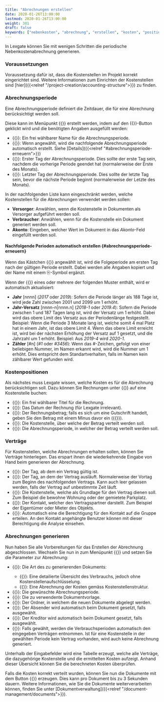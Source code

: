 ```yaml
---
title: "Abrechnungen erstellen"
date: 2020-01-26T13:00:00
lastmod: 2020-01-26T13:00:00
weight: 301
draft: false
keywords: ["nebenkosten", "abrechnung", "erstellen", "kosten", "position", "vertrag", "verträge", "periode"]
---
```


In Lexgate können Sie mit wenigen Schritten die periodische Nebenkostenabrechnung generieren.

### Voraussetzungen

Voraussetzung dafür ist, dass die Kostenstellen im Projekt korrekt eingerichtet sind. Weitere Informationen zum Einrichten der Kostenstellen sind [hier]({{<relref "/project-creation/accounting-structure">}}) zu finden.

### Abrechnungsperiode
Eine Abrechnungsperiode definiert die Zeitdauer, die für eine Abrechnung berücksichtigt werden soll.

Diese kann im Menüpunkt {{<lga-nav text="Abrechnungsperiode">}} erstellt werden, indem auf den {{<lga-btn type="negative" icon="add">}}-Button geklickt wird und die benötigten Angaben ausgefüllt werden:
* {{<lga-lbl text="Name">}}: Ein frei wählbarer Name für die Abrechnungsperiode.
* {{<lga-lbl text="Nachfolgende Periode automatisch erstellen">}}: Wenn angewählt, wird die nachfolgende Abrechnungsperiode automatisch erstellt. Siehe [Details]({{<relref "#abrechnungsperiode-erneuern">}})
* {{<lga-lbl text="Start date">}}: Erster Tag der Abrechnungsperiode. Dies sollte der erste Tag sein, nachdem die vorherige Periode geendet hat (normalerweise der Erste des Monats).
* {{<lga-lbl text="Start date">}}: Letzter Tag der Abrechnungsperiode. Dies sollte der letzte Tag sein, bevor die nächste Periode beginnt (normalerweise der Letzte des Monats).

In der nachfolgenden Liste kann eingeschränkt werden, welche Kostenstellen für die Abrechnungen verwendet werden sollen:
* **Versorger**: Anwählen, wenn die Kostenstelle in Dokumenten als Versorger aufgeführt werden soll. 
* **Verbraucher**: Anwählen, wenn für die Kostenstelle ein Dokument generiert werden soll.
* **Akonto**: Eingeben, welcher Wert im Dokument in das *Akonto*-Feld eingefüllt werden soll.

#### Nachfolgende Perioden automatisch erstellen {#abrechnungsperiode-erneuern}
Wenn das Kästchen {{<lga-lbl text="Nachfolgende Periode automatisch erstellen">}} angewählt ist, wird die Folgeperiode am ersten Tag nach der gültigen Periode erstellt.
Dabei werden alle Angaben kopiert und der Name mit einem ⎘-Symbol ergänzt.

Wenn der {{<lga-lbl text="Name">}} eines oder mehrere der folgenden Muster enthält, wird er automatisch aktualisiert:
* **Jahr** [nnnn] (*2017* oder *2019*):    Sofern die Periode länger als 188 Tage ist, wird jede Zahl zwischen 2001 und 2099 um 1 erhöht.
* **Jahr-Versatz** [nnnn-n|nnnn.n] (*2018-1* oder *2019.4*):   Sofern die Periode zwischen 1 und 187 Tagen lang ist, wird der Versatz um 1 erhöht.
  Dabei wird das obere Limit des Versatz aus der Periodenlänge festgestellt. Beispiel: Wenn die Periode 3 Monate lang ist, welche somit 4 mal Platz hat in einem Jahr, ist das obere Limit 4.
  Wenn das obere Limit erreicht ist, wird bei der nächsten Erhöhung der Versatz auf 1 gesetzt, und die Jahrzahl um 1 erhöht. Beispiel: Aus *2019-4* wird *2020-1*.
* **Zähler** [#n] (*#1* oder *#3456*):   Wenn das *#*-Zeichen, gefolgt von einer beliebigen Nummer, im Namen erkannt wird, wird die Nummer um 1 erhöht.
  Dies entspricht dem Standartverhalten, falls im Namen kein zählbarer Wert gefunden wird.


### Kostenpositionen
Als nächstes muss Lexgate wissen, welche Kosten es für die Abrechnung berücksichtigen soll. Dazu können Sie Rechnungen unter {{<lga-nav text="Kostenpositionen">}} auf eine Kostenstelle buchen:
* {{<lga-lbl text="Titel">}}: Ein frei wählbarer Titel für die Rechnung.
* {{<lga-lbl text="Datum">}}: Das Datum der Rechnung (für Lexgate irrelevant).
* {{<lga-lbl text="Betrag">}}: Der Rechnungsbetrag; falls es sich um eine Gutschrift handelt, geben Sie den Betrag mit einem Minus davor ein ({{<lga-inp text="-25.50">}}).
* {{<lga-lbl text="Kostenstelle">}}: Die Kostenstelle, über welche der Betrag verteilt werden soll.
* {{<lga-lbl text="Abrechnungsperiode">}}: Die Abrechnungsperiode, in welcher der Betrag verteilt werden soll.

### Verträge
Für Kostenstellen, welche Abrechnungen erhalten sollen, können Sie Verträge hinterlegen. Das erspart ihnen die wiederkehrende Eingabe von Hand beim generieren der Abrechnung.

* {{<lga-lbl text="Beginn">}}: Der Tag, ab dem ein Vertrag gültig ist.
* {{<lga-lbl text="Ende">}}: Der Tag, an dem der Vertrag ausläuft. Normalerweise der Vortag zum Beginn des nachfolgenden Vertrags. Kann auch leer gelassen werden, falls der Vertrag auf unbestimmte Zeit läuft.
* {{<lga-lbl text="Kostenstelle">}}: Die Kostenstelle, welche als Grundlage für den Vertrag dienen soll. Zum Beispiel die bewohne Wohnung oder der gemietete Parkplatz.
* {{<lga-lbl text="Kontakt">}}: Der Kontakt, welcher den Vertragspartner darstellt. Zum Beispiel der Eigentümer oder Mieter des Objekts.
* {{<lga-lbl text="Gruppenberechigung setzen">}}: Automatisch eine die Berechtigung für den Kontakt auf die Gruppe erteilen. An den Kontakt angehängte Benutzer können mit dieser Berechtigung die Analyse einsehen.

### Abrechnungen generieren
Nun haben Sie alle Vorbereitungen für das Erstellen der Abrechnung abgeschlossen. Wechseln Sie nun in zum Menüpunkt {{<lga-nav text="Verbrauchsabrechnung">}} und setzen Sie die Parameter zur Abrechnung:

* {{<lga-lbl text="Art">}}: Die Art des zu generierenden Dokuments:
    * {{<lga-inp text="Verbrauchsmeldung">}}: Eine detailierte Übersicht des Verbrauchs, jedoch ohne Kostenstellenaufschlüsselung.
    * {{<lga-inp text="Verbrauchsabrechnung">}}: Eine Abrechnung der Kosten gemäss Kostenstellenstruktur.
* {{<lga-lbl text="Abrechnungsperiode">}}: Die gewünschte Abrechnungsperiode.
* {{<lga-lbl text="Vorlage">}}: Die zu verwendente Dokumentvorlage.
* {{<lga-lbl text="Ordner">}}: Der Ordner, in welchem die neuen Dokumente abgelegt werden.
* {{<lga-lbl text="Absender">}}: Der Absender wird automatisch beim Dokument gesetzt, falls ausgewählt.
* {{<lga-lbl text="Kreditor">}}: Der Kreditor wird automatisch beim Dokument gesetzt, falls ausgewählt.
* {{<lga-lbl text="Verbrauchsperiode aus Verträgen">}}: Falls gewählt, werden die Verbrauchsperioden automatisch den eingegeben Verträgen entnommen. Ist für eine Kostenstelle in der gewählten Periode kein Vertrag vorhanden, wird auch keine Abrechnung generiert.

Unterhalb der Eingabefelder wird eine Tabelle erzeugt, welche alle Verträge, die dazugehörige Kostenstelle und die ermittelten Kosten aufzeigt. Anhand dieser Übersicht können Sie die berechneten Kosten überprüfen.

Falls die Kosten korrekt verteilt wurden, können Sie nun die Dokumente mit dem Button {{<lga-btn text="Generieren">}} erzeugen. Dies kann pro Dokument bis zu 3 Sekunden dauern. Weitere Informationen, wie Sie die Dokumente weiterverarbeiten können, finden Sie unter [Dokumentverwaltung]({{<relref "/document-management/documents">}}).
